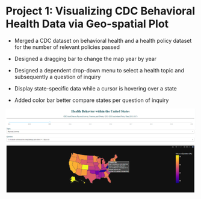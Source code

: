 # Project 1: Visualizing CDC Behavioral Health Data via Geo-spatial Plot  

* Merged a CDC dataset on behavioral health and a health policy dataset for the number of relevant policies passed

* Designed a dragging bar to change the map year by year

* Designed a dependent drop-down menu to select a health topic and subsequently a question of inquiry 

* Display state-specific data while a cursor is hovering over a state 

* Added color bar better compare states per question of inquiry

![](https://github.com/GoldEXPerience0/Data-Science-Portfolio/blob/500ddbc577f0834ad9cc0cd4d2f6f28e926bf413/images/CDCmap.png)
